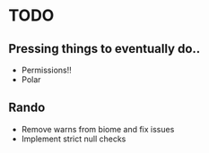 # TODO

## Pressing things to eventually do..

- Permissions!!
- Polar

## Rando

- Remove warns from biome and fix issues
- Implement strict null checks
